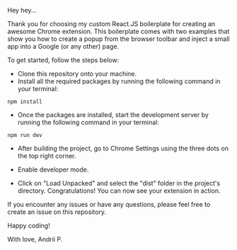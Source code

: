 Hey hey...

Thank you for choosing my custom React.JS boilerplate for creating an awesome Chrome extension. This boilerplate comes with two examples that show you how to create a popup from the browser toolbar and inject a small app into a Google (or any other) page.

To get started, follow the steps below:

- Clone this repository onto your machine.
- Install all the required packages by running the following command in your terminal:
<div align="start">
  <pre><code>npm install</code></pre>
</div>

- Once the packages are installed, start the development server by running the following command in your terminal:
<div align="start">
  <pre><code>npm run dev</code></pre>
</div>

- After building the project, go to Chrome Settings using the three dots on the top right corner.

- Enable developer mode.

- Click on "Load Unpacked" and select the "dist" folder in the project's directory.
 Congratulations! You can now see your extension in action.
 
If you encounter any issues or have any questions, please feel free to create an issue on this repository.

Happy coding!

With love, Andrii P.
